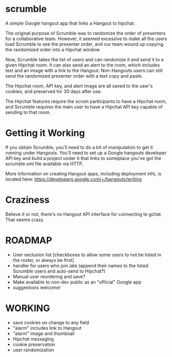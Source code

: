 scrumble
========

A simple Google hangout app that links a Hangout to hipchat.

The original purpose of Scrumble was to randomize the order of presenters for 
a collaborative team. However, it seemed excessive to make all the users
load Scrumble to see the presenter order, and our team wound up copying
the randomized order into a Hipchat window. 

Now, Scrumble takes the list of users and can randomize it and send it
to a given Hipchat room. It can also send an alert to the room, which
includes text and an image with a link to the Hangout. Non-Hangouts users can
still send the randomized presenter order with a text copy and paste.

The Hipchat room, API key, and alert image are all saved to the user's
cookies, and preserved for 30 days after use. 

The Hipchat features require the scrum participants to have a Hipchat room,
and Scrumble requires the main user to have a Hipchat API key capable of
sending to that room. 

Getting it Working
==================

If you obtain Scrumble, you'll need to do a bit of manipulation to get it
running under Hangouts. You'll need to set up a Google hangouts
developer API key and build a project under it that links to someplace
you've got the scrumble.xml file available via HTTP.   

More information on creating Hangout apps, including deployment info, is located here:
https://developers.google.com/+/hangouts/writing

Craziness
=========

Believe it or not, there's no Hangout API interface for connecting to
gchat. That seems crazy. 

ROADMAP
=======
- User exclusion list [checkboxes to allow some users to not be listed
  in the roster, or always be first]
- handler for users who join late (append their names to the listed Scrumble users and auto-send to Hipchat?)
- Manual user reordering and save?
- Make available to non-dev public as an "official" Google app
- suggestions welcome!

WORKING
=======
- save cookies on change to any field
- "alarm" includes link to Hangout
- "alarm" image and thumbnail
- Hipchat messaging
- cookie preservation
- user randomization
